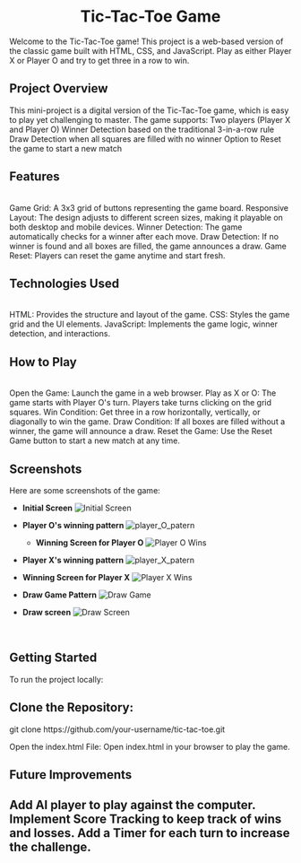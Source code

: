 <h1><center>Tic-Tac-Toe Game</center></h1>
Welcome to the Tic-Tac-Toe game! This project is a web-based version of the classic game built with HTML, CSS, and JavaScript. Play as either Player X or Player O and try to get three in a row to win.
<br>
<h2>Project Overview</h2>

This mini-project is a digital version of the Tic-Tac-Toe game, which is easy to play yet challenging to master. The game supports:
Two players (Player X and Player O)
Winner Detection based on the traditional 3-in-a-row rule
Draw Detection when all squares are filled with no winner
Option to Reset the game to start a new match
<br>
<h2>Features</h2>
<br>
Game Grid: A 3x3 grid of buttons representing the game board.
Responsive Layout: The design adjusts to different screen sizes, making it playable on both desktop and mobile devices.
Winner Detection: The game automatically checks for a winner after each move.
Draw Detection: If no winner is found and all boxes are filled, the game announces a draw.
Game Reset: Players can reset the game anytime and start fresh.
<br>

<h2>Technologies Used</h2>
<br>
HTML: Provides the structure and layout of the game.
CSS: Styles the game grid and the UI elements.
JavaScript: Implements the game logic, winner detection, and interactions.
<br>

<h2>How to Play</h2>
<br>
Open the Game: Launch the game in a web browser.
Play as X or O: The game starts with Player O's turn. Players take turns clicking on the grid squares.
Win Condition: Get three in a row horizontally, vertically, or diagonally to win the game.
Draw Condition: If all boxes are filled without a winner, the game will announce a draw.
Reset the Game: Use the Reset Game button to start a new match at any time.
<br>

<h2>Screenshots</h2>


Here are some screenshots of the game:

- **Initial Screen**
  ![Initial Screen](img1.png)

- **Player O's winning pattern**
  ![player_O_patern](img2.png)

  - **Winning Screen for Player O**
  ![Player O Wins](img3.png)

- **Player X's winning pattern**
  ![player_X_patern](img4.png)

- **Winning Screen for Player X**
  ![Player X Wins](img5.png)


- **Draw Game Pattern**
  ![Draw Game](img6.png)

- **Draw screen**
  ![Draw Screen](img7.png)

<br>
<h2>Getting Started</h2>
To run the project locally:

<h2>Clone the Repository:</h2>
git clone https://github.com/your-username/tic-tac-toe.git

Open the index.html File: Open index.html in your browser to play the game.
<br>
<h2>Future Improvements<h2>
Add AI player to play against the computer.
Implement Score Tracking to keep track of wins and losses.
Add a Timer for each turn to increase the challenge.
